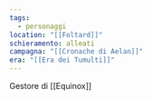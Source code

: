 ```yaml
---
tags:
  - personaggi
location: "[[Foltard]]"
schieramento: alleati
campagna: "[[Cronache di Aelan]]"
era: "[[Era dei Tumulti]]"
---
```

Gestore di [[Equinox]]